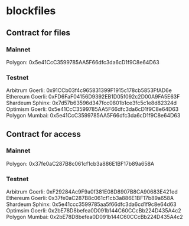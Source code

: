 # blockfiles

## Contract for files

### Mainnet

Polygon: 0x5e41CcC3599785AA5F66dfc3da6cD1f9C8e64D63

### Testnet

Arbitrum Goerli: 0x91CCb03f4c965831399F1915c178cb5853FfAD6e
Ethereum Goerli: 0xFD6FaF04156D9392EB1D05f092c2D00A9FA5E63F
Shardeum Sphinx: 0x7d57b63596d347fcc0801b1ce3fc5c1e8d82324d
Optimism Goerli: 0x5e41CcC3599785AA5F66dfc3da6cD1f9C8e64D63
Polygon Mumbai: 0x5e41CcC3599785AA5F66dfc3da6cD1f9C8e64D63

## Contract for access

### Mainnet

Polygon: 0x37fe0aC287B8c061cf1cb3a886E1BF17b89a658A

### Testnet

Arbitrum Goerli: 0xF29284Ac9F9a0f381E08D8907B8CA90683E421ed
Ethereum Goerli: 0x37fe0aC287B8c061cf1cb3a886E1BF17b89a658A
Shardeum Sphinx: 0x5e41ccc3599785aa5f66dfc3da6cd1f9c8e64d63
Optimsim Goerli: 0x2bE78D8befea0D091b144C60CCcBb224D435A4c2
Polygon Mumbai: 0x2bE78D8befea0D091b144C60CCcBb224D435A4c2


